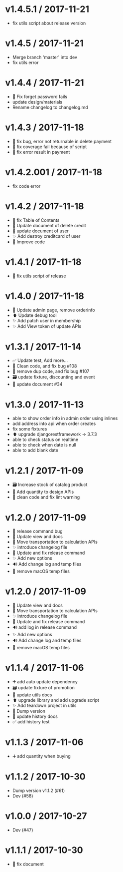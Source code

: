
v1.4.5.1 / 2017-11-21
=====================

  * fix utils script about release version

v1.4.5 / 2017-11-21
===================

  * Merge branch 'master' into dev
  * fix utils error

v1.4.4 / 2017-11-21
===================

  * :bug: Fix forget password fails
  * update design/materials
  * Rename changelog to changelog.md

v1.4.3 / 2017-11-18
===================

  * :bug: fix bug, error not returnable in delete payment
  * :bug: fix coverage fail because of script
  * :bug: fix error result in payment

v1.4.2.001 / 2017-11-18
=======================

  * fix code error 

v1.4.2 / 2017-11-18
===================

  * :bug: fix Table of Contents
  * :memo: Update document of delete credit
  * :memo: update document of user
  * :sparkles: Add destroy creditcard of user
  * :children_crossing: Improve code

v1.4.1 / 2017-11-18
===================

  * :bug: fix utils script of release

v1.4.0 / 2017-11-18
===================

  * :lipstick: Update admin page, remove orderinfo
  * :arrow_up: Update debug tool
  * :sparkles: Add patch user in membership
  * :sparkles: Add View token of update APIs

v1.3.1 / 2017-11-14
===================

  * :white_check_mark: Update test, Add more...
  * :bug: Clean code, and fix bug #108
  * :bug: remove dup code, and fix bug #107
  * :card_file_box: update fixture, discounting and event
  * :memo: update document #34

v1.3.0 / 2017-11-13
===================

  * able to show order info in admin order using inlines
  * add address into api when order creates
  * fix some fixtures
  * :arrow_up: upgrade djangorestframework -> 3.7.3
  * able to check status on realtime
  * able to check when date is null
  * able to add blank date

v1.2.1 / 2017-11-09
===================

  * :card_file_box: Increase stock of catalog product
  * :children_crossing: Add quantity to design APIs
  * :hammer: clean code and fix lint warning

v1.2.0 / 2017-11-09
===================

  * :bug: release command bug
  * :art: Update view and docs
  * :children_crossing: Move transportation to calculation APIs
  * :sparkles: introduce changelog file
  * :bug: Update and fix release command
  * :sparkles: Add new options
  * :loud_sound: Add change log and temp files
  * :bug: remove macOS temp files

v1.2.0 / 2017-11-09
===================

  * :art: Update view and docs
  * :children_crossing: Move transportation to calculation APIs
  * :sparkles: introduce changelog file
  * :bug: Update and fix release command
  * :loud_sound: add log in release command
  * :sparkles: Add new options
  * :loud_sound: Add change log and temp files
  * :bug: remove macOS temp files

v1.1.4 / 2017-11-06
===================

  * :heavy_plus_sign: add auto update dependency
  * :card_file_box: update fixture of promotion
  * :memo: update utils docs
  * :arrow_up: upgrade library and add upgrade script
  * :sparkles: Add teardown project in utils
  * :bookmark: Dump version
  * :memo: update history docs
  * :white_check_mark: add history test

v1.1.3 / 2017-11-06
===================

  * :heavy_plus_sign: add quantity when buying

v1.1.2 / 2017-10-30
===================

  * Dump version v1.1.2 (#61)
  * Dev (#58)

v1.0.0 / 2017-10-27
===================

  * Dev (#47)

v1.1.1 / 2017-10-30
===================

  * 📝 fix document
